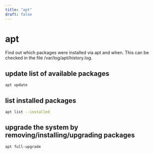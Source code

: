 ```yaml
---
title: "apt"
draft: false
---
```


# apt

Find out which packages were installed via apt and when.
This can be checked in the file /var/log/apt/history.log.

## update list of available packages

```bash
apt update
```

## list installed packages

```bash
apt list --installed
```

## upgrade the system by removing/installing/upgrading packages

```bash
apt full-upgrade
```
